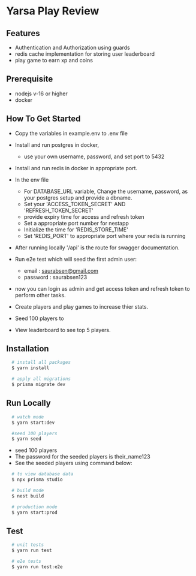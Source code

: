 
# Yarsa Play Review




## Features

- Authentication and Authorization using guards
- redis cache implementation for storing user leaderboard
- play game to earn xp and coins



## Prerequisite

- nodejs v-16 or higher
- docker

## How To Get Started


- Copy the variables in example.env to .env file

- Install and run postgres in docker, 
  - use your own username, password, and set port to 5432

- Install and run redis in docker in appropriate port.

- In the env file
  - For DATABASE_URL variable, Change the username, password, as your postgres setup  and provide a dbname.
  - Set your 'ACCESS_TOKEN_SECRET' AND 'REFRESH_TOKEN_SECRET'
  - provide expiry time for access and refresh token
  - Set a appropriate port number for nestapp
  - Initialize the time for 'REDIS_STORE_TIME'
  - Set 'REDIS_PORT' to appropriate port where your redis is running

- After running locally '/api' is the route for swagger documentation.
- Run e2e test which will seed the first admin user:
  - email : saurabsen@gmail.com
  - password : saurabsen123
- now you can login as admin and get access token and refresh token to perform other tasks.
- Create players and play games to increase thier stats.
- Seed 100 players to 
- View leaderboard to see top 5 players.

## Installation

```bash
  # install all packages
  $ yarn install
```

```bash
  # apply all migrations
  $ prisma migrate dev
```



## Run Locally


```bash
  # watch mode
  $ yarn start:dev
```

```bash
  #seed 100 players
  $ yarn seed
  ````
- seed 100 players
- The password for the seeded players is their_name123
- See the seeded players using command below:

```bash
  # to view database data
  $ npx prisma studio
  ````

```bash
  # build mode
  $ nest build
```

```bash
  # production mode
  $ yarn start:prod
```





## Test

```bash
  # unit tests
  $ yarn run test
```

```bash
  # e2e tests
  $ yarn run test:e2e
```


